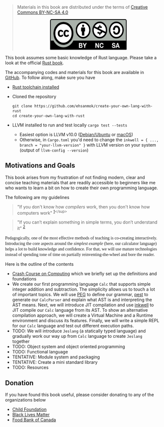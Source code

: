 > Materials in this book are distributed under the terms of [Creative Commons BY-NC-SA 4.0](https://github.com/ehsanmok/create-your-own-lang-with-rust/blob/master/LICENSE)
> <p align="center">
>    <a href><img alt="license" src="./img/by-nc-sa.png" width="250" height="100"> </a>
> </p>

This book assumes some basic knowledge of Rust language. Please take a look at the official [Rust book](https://doc.rust-lang.org/book/).

The accompanying codes and materials for this book are available in [GitHub](https://github.com/ehsanmok/create-your-own-lang-with-rust). To follow along, make sure you have

* [Rust toolchain installed](https://www.rust-lang.org/tools/install)
* Cloned the repository

    ```text
    git clone https://github.com/ehsanmok/create-your-own-lang-with-rust
    cd create-your-own-lang-with-rust
    ```

* LLVM installed to run and test locally `cargo test --tests`
  * Easiest option is LLVM v10.0 ([Debian/Ubuntu](https://apt.llvm.org/) or [macOS](https://formulae.brew.sh/formula/llvm))
  * Otherwise, in `Cargo.toml` you'd need to change the `inkwell = { ..., branch = "your-llvm-version" }` with LLVM version on your system (output of `llvm-config --version`)

## Motivations and Goals

This book arises from my frustration of not finding modern, clear and concise teaching materials that are readily accessible to beginners like me who wants to learn a bit on how to create their own programming language.

The following are my guidelines

> "If you don't know how *compilers* work, then you don't know how computers work" <sup>[1](http://steve-yegge.blogspot.com/2007/06/rich-programmer-food.html?)</sup>


> "If you can’t explain something in simple terms, you don’t understand it" <sup>[2](https://skeptics.stackexchange.com/questions/8742/did-einstein-say-if-you-cant-explain-it-simply-you-dont-understand-it-well-en)</sup>

<span style="font-family:Trebuchet MS"> Pedagogically, one of the most effective methods of teaching is co-creating interactively. Introducing the core aspects around the *simplest example* (here, our calculator language) helps a lot to build knowledge and confidence. For that, we will use mature technologies instead of spending tone of time on partially reinventing-the-wheel and bore the reader.</span>

Here is the outline of the contents

* [Crash Course on Computing](./crash_course.md) which we briefly set up the definitions and foundations
* We create our first programming language `Calc` that supports simple integer addition and subtraction. The simplicity allows us to touch a lot of important topics. We will use [PEG](https://en.wikipedia.org/wiki/Parsing_expression_grammar) to define our grammar, [pest](https://bitbegin.github.io/pest-rs/) to generate our `CalcParser` and explain what AST is and interpreting the AST means. Next, we will introduce JIT compilation and use [inkwell](https://github.com/TheDan64/inkwell) to JIT compile our `Calc` language from its AST. To show an alternative compilation approach, we will create a Virtual Machine and a Runtime environment and discuss its features. Finally, we will write a simple REPL for our `Calc` language and test out different execution paths.
* TODO: We will introduce `Jeslang` (a statically typed language) and gradually work our way up from `Calc` language to create `Jeslang` together
* TODO: Object system and object oriented programming
* TODO: Functional language
* TENTATIVE: Module system and packaging
* TENTATIVE: Create a mini standard library
* TODO: Resources

## Donation

If you have found this book useful, please consider donating to any of the organizations below

* [Child Foundation](https://www.childfoundation.org/page/donate)
* [Black Lives Matter](https://blacklivesmatter.com/)
* [Food Bank of Canada](https://www.foodbankscanada.ca/)
